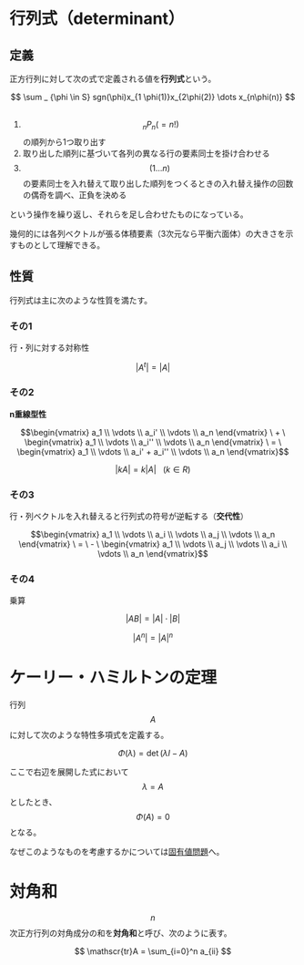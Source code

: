 # 行列式（determinant）

## 定義

正方行列に対して次の式で定義される値を**行列式**という。

<center>
$$
\sum _ {\phi \in S} sgn(\phi)x_{1 \phi(1)}x_{2\phi(2)} \dots x_{n\phi(n)}
$$
</center>

<br>

1. $$\ _ n P_n (= n!)$$の順列から1つ取り出す
1. 取り出した順列に基づいて各列の異なる行の要素同士を掛け合わせる
1. $$(1\dots n)$$の要素同士を入れ替えて取り出した順列をつくるときの入れ替え操作の回数の偶奇を調べ、正負を決める

という操作を繰り返し、それらを足し合わせたものになっている。

幾何的には各列ベクトルが張る体積要素（3次元なら平衡六面体）の大きさを示すものとして理解できる。

## 性質

行列式は主に次のような性質を満たす。

### その1

行・列に対する対称性

$$|A^t| = |A|$$

### その2

**n重線型性**

$$\begin{vmatrix} a_1 \\ \vdots \\ a_i' \\ \vdots \\ a_n \end{vmatrix} \ + \  \begin{vmatrix} a_1 \\ \vdots \\ a_i'' \\ \vdots \\ a_n \end{vmatrix} \ = \  \begin{vmatrix} a_1 \\ \vdots \\ a_i' + a_i'' \\ \vdots \\ a_n \end{vmatrix}$$

$$|kA| = k|A| \ \ \ (k \in R)$$

### その3

行・列ベクトルを入れ替えると行列式の符号が逆転する（**交代性**）

$$\begin{vmatrix} a_1 \\ \vdots \\ a_i \\ \vdots \\ a_j \\ \vdots \\ a_n \end{vmatrix} \ = \  - \ \begin{vmatrix} a_1 \\ \vdots \\ a_j \\ \vdots \\ a_i \\ \vdots \\ a_n \end{vmatrix}$$

### その4

乗算

$$|AB| = |A| \cdot |B|$$

$$|A^n| = |A|^n$$

# ケーリー・ハミルトンの定理

行列 $$A$$ に対して次のような特性多項式を定義する。

$$
\Phi(\lambda) = \det (\lambda I - A)
$$

ここで右辺を展開した式において $$\lambda = A$$ としたとき、$$\Phi(A) = 0$$ となる。

なぜこのようなものを考慮するかについては[固有値問題](eigenvalue.md)へ。

# 対角和

$$n$$ 次正方行列の対角成分の和を**対角和**と呼び、次のように表す。

$$
\mathscr{tr}A = \sum_{i=0}^n a_{ii}
$$
